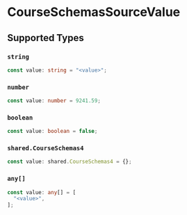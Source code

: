 # CourseSchemasSourceValue


## Supported Types

### `string`

```typescript
const value: string = "<value>";
```

### `number`

```typescript
const value: number = 9241.59;
```

### `boolean`

```typescript
const value: boolean = false;
```

### `shared.CourseSchemas4`

```typescript
const value: shared.CourseSchemas4 = {};
```

### `any[]`

```typescript
const value: any[] = [
  "<value>",
];
```

